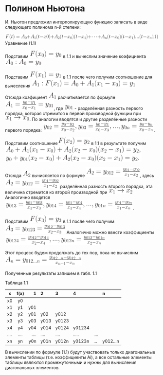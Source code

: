 # Полином Ньютона 

И. Ньютон предложил интерполирующую функцию записать в виде следующего полинома n-й степени:


![](img/newton.png)  
	Уравнение (1.1)

Подставим ![](img/f_x0y0.png) в 1.1 и вычеслим значение коэфициента  ![](img/a0_a0y0.png)

Подставим  ![](img/fx1_y1.png) в 1.1 после чего получим соотношение для вычесления 
![](img/a1_fx1_a0_a1_x1_x0_y1.png)

Отсюда коэфициент ![](img/a1.png) расчитывается по формуле 
![](img/a1_yo_y1_x0_x1_y01.png), где ![](img/y01.png) - разделённая разность первого порядка, которая стремится к первой производной функции при ![](img/x1_x0.png).
 По аналогии вводятся и другие разделённые разности первого порядка:  ![](img/y02_y0_y2_x0_x_2.png). 
 
 Подставим соотношение![](img/f_x2_y2.png) в 1.1 в результате получим ![](img/a0_a1_x1_x0_a2_x2_x0_x2_x1.png)
 
 Отсюда ![](img/e7fb081e7d6a49314607f263a85eef3c.png) вычисляется по формуле  ![](img/0b5699e7ebf99d11aed9194a16067984.png), здесь 
 ![](img/0b5699e7ebf99d11aed9194a16067984.png) разделённая разность второго порядка, эта величина стремится ко второй производной при  ![](img/3d5b32dee5149fc910910e2b7654dbed.png)
 Аналогично вводятся  ![](img/4487a133908d1a99688c56ad9e6c2527.png).
 
 Подставим ![](img/c841d475d3aced188b76aa89b14ab324.png) в 1.1
 после чего получим ![](img/2d3665d7a10c56e9a0ec99c01b4defbc.png)
 Аналогично можно ввести коэффициенты ![](img/18026b0bc5f37ad2c1ba52b40cc45120.png)
 
 
Этот процесс будем продолжать до тех пор, пока не вычислим
 ![](img/c304fc059a70c319e99ec8833184cb4c.png)
 
 Полученные результаты запишем в табл. 1.1
 
 Таблица 1.1
 
 | x        | f(x)           | 1  |  2 | 3 | 4| |n| 
 | ------------- |:-------------:| -----:|:-----|:-----|:-----|:-----|:-----|
| x0 |y0| 
| x1 | y1|   y01  |
| x2 | y2| y01 | y02| y012|
| x3 | y3| y03 | y013| y0123|
| x4 | y4| y04 | y014| y0124|y01234
| .... | ....| .... | ....| ....|.....|....
|xn|yn|y0n|y01n|y012n|y0123n|...|y012...n




В вычислении по формуле (1.1) будут участвовать только диагональные элементы таблицы (т.е. коэффициенты Ai), а все остальные элементы таблицы являются промежуточными и нужны для вычисления диагональных элементов.


